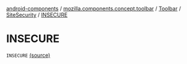 [android-components](../../../index.md) / [mozilla.components.concept.toolbar](../../index.md) / [Toolbar](../index.md) / [SiteSecurity](index.md) / [INSECURE](./-i-n-s-e-c-u-r-e.md)

# INSECURE

`INSECURE` [(source)](https://github.com/mozilla-mobile/android-components/blob/master/components/concept/toolbar/src/main/java/mozilla/components/concept/toolbar/Toolbar.kt#L356)